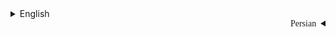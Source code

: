 <details>

<summary>English</summary>


</details>

<div dir="rtl" style="font-family: IRANSans">

<style>

/**
    *
    *	Name:			IRAN Sans-Serif Font
    *	Version:		5.0
    *	Author:			Moslem Ebrahimi (moslemebrahimi.com)
    *	Created on:		Dec 25, 2012
    *	Updated on:		Sep 01, 2017
    *	Website:		http://fontiran.com
    *	Copyright:		Commercial/Proprietary Software
    --------------------------------------------------------------------------------------
    فونت های ایران سن سریف یک نرم افزار مالکیتی محسوب می شود. جهت آگاهی از قوانین استفاده از این فونت ها لطفا به وب سایت (فونت ایران دات کام) مراجعه نمایید
    --------------------------------------------------------------------------------------
    IRAN Sans-serif font are considered a proprietary software. To gain information about the laws regarding the use of these font, please visit www.fontiran.com
    --------------------------------------------------------------------------------------
    This set of font are used in this project under the license: (.....)
    --------------------------------------------------------------------------------------
    *	
    **/

@font-face {
    font-family: IRANSans;
    font-style: normal;
    font-weight: 900;
    src: url('.github/IranSans/eot/IRANSansWeb_Black.eot');
    src: url('.github/IranSans/eot/IRANSansWeb_Black.eot?#iefix') format('embedded-opentype'),  /* IE6-8 */
    url('.github/IranSans/woff2/IRANSansWeb_Black.woff2')    format('woff2'),              /* FF39+,Chrome36+, Opera24+*/
    url('.github/IranSans/woff/IRANSansWeb_Black.woff')      format('woff'),               /* FF3.6+, IE9, Chrome6+, Saf5.1+*/
    url('.github/IranSans/ttf/IRANSansWeb_Black.ttf')        format('truetype');
}
@font-face {
    font-family: IRANSans;
    font-style: normal;
    font-weight: bold;
    src: url('.github/IranSans/ttf/IRANSansWeb_Bold.ttf')        format('truetype');
}
@font-face {
    font-family: IRANSans;
    font-style: normal;
    font-weight: 500;
    src: url('.github/IranSans/eot/IRANSansWeb_Medium.eot');
    src: url('.github/IranSans/eot/IRANSansWeb_Medium.eot?#iefix') format('embedded-opentype'),  /* IE6-8 */
    url('.github/IranSans/woff2/IRANSansWeb_Medium.woff2')    format('woff2'),              /* FF39+,Chrome36+, Opera24+*/
    url('.github/IranSans/woff/IRANSansWeb_Medium.woff')      format('woff'),               /* FF3.6+, IE9, Chrome6+, Saf5.1+*/
    url('.github/IranSans/ttf/IRANSansWeb_Medium.ttf')        format('truetype');
}
@font-face {
    font-family: IRANSans;
    font-style: normal;
    font-weight: 300;
    src: url('.github/IranSans/eot/IRANSansWeb_Light.eot');
    src: url('.github/IranSans/eot/IRANSansWeb_Light.eot?#iefix') format('embedded-opentype'),   /* IE6-8 */
    url('.github/IranSans/woff2/IRANSansWeb_Light.woff2')    format('woff2'),               /* FF39+,Chrome36+, Opera24+*/
    url('.github/IranSans/woff/IRANSansWeb_Light.woff')      format('woff'),                /* FF3.6+, IE9, Chrome6+, Saf5.1+*/
    url('.github/IranSans/ttf/IRANSansWeb_Light.ttf')        format('truetype');
}
@font-face {
    font-family: IRANSans;
    font-style: normal;
    font-weight: 200;
    src: url('.github/IranSans/ttf/IRANSansWeb_UltraLight.ttf')        format('truetype');
}
@font-face {
    font-family: IRANSans;
    font-style: normal;
    font-weight: normal;
    src: url('.github/IranSans/eot/IRANSansWeb.eot');
    src: url('.github/IranSans/eot/IRANSansWeb.eot?#iefix') format('embedded-opentype'),  /* IE6-8 */
    url('.github/IranSans/woff2/IRANSansWeb.woff2')    format('woff2'),              /* FF39+,Chrome36+, Opera24+*/
    url('.github/IranSans/woff/IRANSansWeb.woff')      format('woff'),               /* FF3.6+, IE9, Chrome6+, Saf5.1+*/
    url('.github/IranSans/ttf/IRANSansWeb.ttf')        format('truetype');
}

</style>

<details>

<summary>Persian</summary>


### مقدمه

این پروژه، یک پروژه زیر ساختی برای تمام سرویس های دیگری است که در پروژه مد نظر بر اساس معماری میکروسرویس توسعه داده شده اند

</details>

</div>